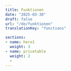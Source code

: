 ```yaml
---
title: Funktionen
date: "2025-03-30"
draft: false
url: "/de/funktionen"
translationKey: "functions"

sections:
- name: hero1
  weight: 3
- name: pricetable
  weight: 2
  -
---
```


<!-- bei single pages kommt alles in den frontmatter ... -->